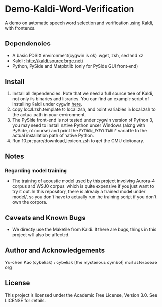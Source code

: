 Demo-Kaldi-Word-Verification
============================

A demo on automatic speech word selection and verification using Kaldi, with frontends.

Dependencies
-----
 * A basic POSIX environment(cygwin is ok), wget, zsh, sed and xz
 * Kaldi : http://kaldi.sourceforge.net/
 * Python, PySide and Matplotlib (only for PySide GUI front-end)

Install
-----
 1. Install all dependencies. Note that we need a full source tree of Kaldi, not only its binaries and libraries. You can find an example script of installing Kaldi under cygwin [here](https://github.com/cybeliak/KaldiFace/blob/master/doc/compile_cygwin.sh).
 2. copy local.zsh.template to local.zsh, and point variables in local.zsh to the actual path in your environment.
 3. The PySide front-end is not tested under cygwin version of Python 3, you may need to install native Python under Windows (along with PySide, of course) and point the `PYTHON_EXECUTABLE` variable to the actual installation path of native Python.
 4. Run 10.prepare/download\_lexicon.zsh to get the CMU dictionary.

Notes
-----

### Regarding model training

 * The training of acoustic model used by this project involving Aurora-4 corpus and WSJ0 corpus, which is quite expensive if you just want to try it out. In this repository, there is already a trained model under model/, so you don't have to actually run the training script if you don't own the corpora.

Caveats and Known Bugs
-----
 * We directly use the Makefile from Kaldi. If there are bugs, things in this project will also be affected.

Author and Acknowledgements
-----
Yu-chen Kao (cybeliak) : cybeliak [the mysterious symbol] mail asteraceae org

License
-----
This project is licensed under the Academic Free License, Version 3.0.
See LICENSE for details.
